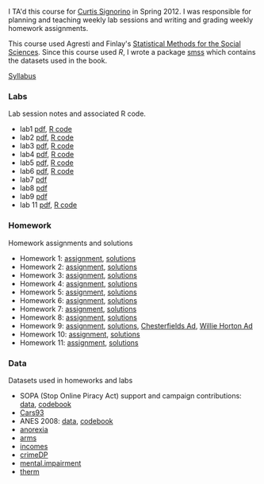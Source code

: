 <!-- 
.. title: PSC 205: Introductory Statistical Methods (Univesrity of Rochester, Spring 2012)
.. slug: psc205
.. date: 2013/03/11 15:49
.. tags: 
.. link:
.. description: 
-->

I TA'd this course for
[Curtis Signorino](http://www.rochester.edu/college/psc/signorino/) in
Spring 2012. I was responsible for planning and teaching weekly lab
sessions and writing and grading weekly homework assignments.

This course used Agresti and Finlay's
[Statistical Methods for the Social Sciences](http://books.google.com/books?id=FMXaAAAAMAAJ).
Since this course used *R*, I wrote a package [smss](https://github.com/jrnold/r-smss) which
contains the datasets used in the book.

[Syllabus](https://s3.amazonaws.com/docs.jrnold.me/teaching/rochester/psc205/psc205_syll2012.pdf)

### Labs

Lab session notes and associated R code.

- lab1
  [pdf](https://s3.amazonaws.com/docs.jrnold.me/teaching/rochester/psc205/lab/lab1.pdf),
  [R code](https://s3.amazonaws.com/docs.jrnold.me/teaching/rochester/psc205/lab/lab1.R)
- lab2
  [pdf](https://s3.amazonaws.com/docs.jrnold.me/teaching/rochester/psc205/lab/lab2.pdf),
  [R code](https://s3.amazonaws.com/docs.jrnold.me/teaching/rochester/psc205/lab/lab2.R)
- lab3
  [pdf](https://s3.amazonaws.com/docs.jrnold.me/teaching/rochester/psc205/lab/lab3.pdf),
  [R code](https://s3.amazonaws.com/docs.jrnold.me/teaching/rochester/psc205/lab/lab3.R)
- lab4
  [pdf](https://s3.amazonaws.com/docs.jrnold.me/teaching/rochester/psc205/lab/lab4.pdf),
  [R code](https://s3.amazonaws.com/docs.jrnold.me/teaching/rochester/psc205/lab/lab4.R)
- lab5
  [pdf](https://s3.amazonaws.com/docs.jrnold.me/teaching/rochester/psc205/lab/lab5.pdf),
  [R code](https://s3.amazonaws.com/docs.jrnold.me/teaching/rochester/psc205/lab/lab5.R)
- lab6
  [pdf](https://s3.amazonaws.com/docs.jrnold.me/teaching/rochester/psc205/lab/lab6.pdf),
  [R code](https://s3.amazonaws.com/docs.jrnold.me/teaching/rochester/psc205/lab/lab6.R)
- lab7
  [pdf](https://s3.amazonaws.com/docs.jrnold.me/teaching/rochester/psc205/lab/lab7-midterm-review.pdf)
- lab8
  [pdf](https://s3.amazonaws.com/docs.jrnold.me/teaching/rochester/psc205/lab/lab8.pdf)
- lab9
  [pdf](https://s3.amazonaws.com/docs.jrnold.me/teaching/rochester/psc205/lab/lab9.pdf)
- lab 11
  [pdf](https://s3.amazonaws.com/docs.jrnold.me/teaching/rochester/psc205/lab/lab11.pdf),
  [R code](https://s3.amazonaws.com/docs.jrnold.me/teaching/rochester/psc205/lab/lab11.R)
  
### Homework

Homework assignments and solutions

- Homework 1: 
  [assignment](https://s3.amazonaws.com/docs.jrnold.me/teaching/rochester/psc205/homework/hw1.pdf),
  [solutions](https://s3.amazonaws.com/docs.jrnold.me/teaching/rochester/psc205/homework/hw1-solutions.pdf)
- Homework 2:
  [assignment](https://s3.amazonaws.com/docs.jrnold.me/teaching/rochester/psc205/homework/hw2.pdf),
  [solutions](https://s3.amazonaws.com/docs.jrnold.me/teaching/rochester/psc205/homework/hw2-solutions.pdf)
- Homework 3:
  [assignment](https://s3.amazonaws.com/docs.jrnold.me/teaching/rochester/psc205/homework/hw3.pdf),
  [solutions](https://s3.amazonaws.com/docs.jrnold.me/teaching/rochester/psc205/homework/hw3-solutions.pdf)
- Homework 4:
  [assignment](https://s3.amazonaws.com/docs.jrnold.me/teaching/rochester/psc205/homework/hw4.pdf),
  [solutions](https://s3.amazonaws.com/docs.jrnold.me/teaching/rochester/psc205/homework/hw4-solutions.pdf)
- Homework 5:
  [assignment](https://s3.amazonaws.com/docs.jrnold.me/teaching/rochester/psc205/homework/hw5.pdf),
  [solutions](https://s3.amazonaws.com/docs.jrnold.me/teaching/rochester/psc205/homework/hw5-solutions.pdf)
- Homework 6:
  [assignment](https://s3.amazonaws.com/docs.jrnold.me/teaching/rochester/psc205/homework/hw6.pdf),
  [solutions](https://s3.amazonaws.com/docs.jrnold.me/teaching/rochester/psc205/homework/hw6-solutions.pdf)
- Homework 7:
  [assignment](https://s3.amazonaws.com/docs.jrnold.me/teaching/rochester/psc205/homework/hw7.pdf),
  [solutions](https://s3.amazonaws.com/docs.jrnold.me/teaching/rochester/psc205/homework/hw7-solutions.pdf)
- Homework 8:
  [assignment](https://s3.amazonaws.com/docs.jrnold.me/teaching/rochester/psc205/homework/hw8.pdf),
  [solutions](https://s3.amazonaws.com/docs.jrnold.me/teaching/rochester/psc205/homework/hw8-solutions.pdf)
- Homework 9:
  [assignment](https://s3.amazonaws.com/docs.jrnold.me/teaching/rochester/psc205/homework/hw9.pdf),
  [solutions](https://s3.amazonaws.com/docs.jrnold.me/teaching/rochester/psc205/homework/hw9-solutions.pdf),
  [Chesterfields Ad](https://s3.amazonaws.com/docs.jrnold.me/teaching/rochester/psc205/homework/chesterfields.mov),
  [Willie Horton Ad](https://s3.amazonaws.com/docs.jrnold.me/teaching/rochester/psc205/homework/WillieHorton_ad.mov)
- Homework 10:
  [assignment](https://s3.amazonaws.com/docs.jrnold.me/teaching/rochester/psc205/homework/hw10.pdf),
  [solutions](https://s3.amazonaws.com/docs.jrnold.me/teaching/rochester/psc205/homework/hw10-solutions.pdf)
- Homework 11:
  [assignment](https://s3.amazonaws.com/docs.jrnold.me/teaching/rochester/psc205/homework/hw11.pdf),
  [solutions](https://s3.amazonaws.com/docs.jrnold.me/teaching/rochester/psc205/homework/hw11-solutions.pdf)


### Data

Datasets used in homeworks and labs

- SOPA (Stop Online Piracy Act) support and campaign contributions:
  [data](https://s3.amazonaws.com/docs.jrnold.me/teaching/rochester/psc205/data/sopa.rda), 
  [codebook](https://s3.amazonaws.com/docs.jrnold.me/teaching/rochester/psc205/data/sopa.pdf)
- [Cars93](https://s3.amazonaws.com/docs.jrnold.me/teaching/rochester/psc205/data/Cars93.rda)
- ANES 2008: [data](https://s3.amazonaws.com/docs.jrnold.me/teaching/rochester/psc205/data/anes2008.rda), 
  [codebook](https://s3.amazonaws.com/docs.jrnold.me/teaching/rochester/psc205/data/anes2008_codebook.pdf)
-  [anorexia](https://s3.amazonaws.com/docs.jrnold.me/teaching/rochester/psc205/data/anorexia.rda)
-  [arms](https://s3.amazonaws.com/docs.jrnold.me/teaching/rochester/psc205/data/arms.rda)
-  [incomes](https://s3.amazonaws.com/docs.jrnold.me/teaching/rochester/psc205/data/incomes.rda)
-  [crimeDP](https://s3.amazonaws.com/docs.jrnold.me/teaching/rochester/psc205/data/crimeDP.rda)
-  [mental.impairment](https://s3.amazonaws.com/docs.jrnold.me/teaching/rochester/psc205/data/mental.impairment.rda)
-  [therm](https://s3.amazonaws.com/docs.jrnold.me/teaching/rochester/psc205/data/therm.rda)

